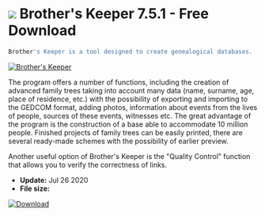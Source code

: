 # ![](https://cdn.softexe.net/static/icon/win.gif) Brother's Keeper 7.5.1 - Free Download

```sh
Brother's Keeper is a tool designed to create genealogical databases.
```
[![Brother's Keeper](https://gallery.dpcdn.pl/imgc/Tools/252/g_-_420x350_1.5_-_x20090907144503.PNG)](https://softexe.net/win/hobbies-lifestyle/other/brother-s-keeper:adhb.html)

The program offers a number of functions, including the creation of advanced family trees taking into account many data (name, surname, age, place of residence, etc.) with the possibility of exporting and importing to the GEDCOM format, adding photos, information about events from the lives of people, sources of these events, witnesses etc. The great advantage of the program is the construction of a base able to accommodate 10 million people. Finished projects of family trees can be easily printed, there are several ready-made schemes with the possibility of earlier preview.
 
 Another useful option of Brother's Keeper is the "Quality Control" function that allows you to verify the correctness of links.


- **Update:** Jul 26 2020
- **File size:** 

[![Download](https://cdn.softexe.net/static/img/download.png)](https://softexe.net/win/hobbies-lifestyle/other/brother-s-keeper:adhb.html)


